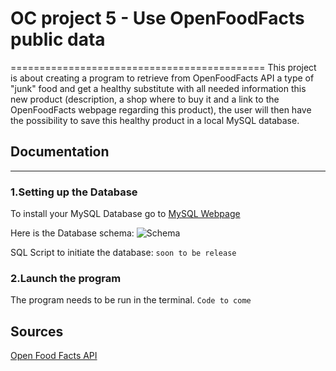 # OC project 5 - Use OpenFoodFacts public data
============================================
This project is about creating a program to retrieve from OpenFoodFacts API a type of "junk" food and get a healthy substitute with all needed information this new product (description, a shop where to buy it and a link to the OpenFoodFacts webpage regarding this product), the user will then have the possibility to save this healthy product in a local MySQL database.

## Documentation
-------------
### 1.Setting up the Database

To install your MySQL Database go to [MySQL Webpage](https://dev.mysql.com/doc/refman/8.0/en/installing.html)

Here is the Database schema: ![Schema](https://github.com/nroutier/OC-P5/MPD.png)

SQL Script to initiate the database: `soon to be release`

### 2.Launch the program
The program needs to be run in the terminal. `Code to come`



Sources
--------
[Open Food Facts API](https://en.wiki.openfoodfacts.org/API/Read/Search)

